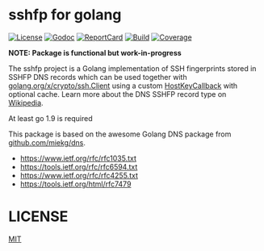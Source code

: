 # sshfp for golang

[![License][License-Image]][License-Url]
[![Godoc][Godoc-Image]][Godoc-Url]
[![ReportCard][ReportCard-Image]][ReportCard-Url]
[![Build][Build-Status-Image]][Build-Status-Url]
[![Coverage][Coverage-Image]][Coverage-Url]

**NOTE: Package is functional but work-in-progress**

The sshfp project is a Golang implementation of SSH fingerprints stored in SSHFP DNS records which can be used together with [golang.org/x/crypto/ssh.Client](https://godoc.org/golang.org/x/crypto/ssh#Client) using a custom [HostKeyCallback](https://godoc.org/github.com/xor-gate/sshfp#Resolver.HostKeyCallback) with optional cache. Learn more about the DNS SSHFP record type on [Wikipedia](https://en.wikipedia.org/wiki/SSHFP_record). 

At least go 1.9 is required

This package is based on the awesome Golang DNS package from [github.com/miekg/dns](https://github.com/miekg/dns).

* https://www.ietf.org/rfc/rfc1035.txt
* https://tools.ietf.org/rfc/rfc6594.txt
* https://www.ietf.org/rfc/rfc4255.txt
* https://tools.ietf.org/html/rfc7479

# LICENSE

[MIT](LICENSE)

[License-Url]: http://opensource.org/licenses/MIT
[License-Image]: https://img.shields.io/npm/l/express.svg
[Stability-Status-Image]: http://badges.github.io/stability-badges/dist/experimental.svg
[Build-Status-Url]: http://travis-ci.org/xor-gate/sshfp
[Build-Status-Image]: https://travis-ci.org/xor-gate/sshfp.svg?branch=develop
[Godoc-Url]: https://godoc.org/github.com/xor-gate/sshfp
[Godoc-Image]: https://godoc.org/github.com/xor-gate/sshfp?status.svg
[ReportCard-Url]: http://goreportcard.com/report/xor-gate/sshfp
[ReportCard-Image]: https://goreportcard.com/badge/github.com/xor-gate/sshfp
[Coverage-Url]: https://coveralls.io/r/xor-gate/sshfp?branch=develop
[Coverage-image]: https://img.shields.io/coveralls/xor-gate/sshfp.svg
